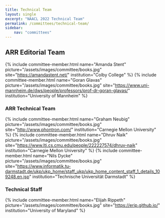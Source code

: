 ```yaml
---
title: Technical Team
layout: single
excerpt: "NAACL 2022 Technical Team"
permalink: /committees/technical-team/
sidebar:
    nav: "committees"
---
```


## ARR Editorial Team

{% include committee-member.html
   name="Amanda Stent"
   picture="/assets/images/committee/books.jpg"
   site="https://amandastent.net/"
   institution="Colby College"
%}
{% include committee-member.html
   name="Goran Glavas"
   picture="/assets/images/committee/books.jpg"
   site="https://www.uni-mannheim.de/dws/people/professors/prof-dr-goran-glavas/"
   institution="University of Mannheim"
%}

### ARR Technical Team

{% include committee-member.html
   name="Graham Neubig"
   picture="/assets/images/committee/books.jpg"
   site="http://www.phontron.com/"
   institution="Carnegie Mellon University"
%}
{% include committee-member.html
   name="Dhruv Naik"
   picture="/assets/images/committee/books.jpg"
   site="https://www.lti.cs.cmu.edu/people/222227574/dhruv-naik"
   institution="Carnegie Mellon University"
%}
{% include committee-member.html
   name="Nils Dycke"
   picture="/assets/images/committee/books.jpg"
   site="https://www.informatik.tu-darmstadt.de/ukp/ukp_home/staff_ukp/ukp_home_content_staff_1_details_109248.en.jsp"
   institution="Technische Universität Darmstadt"
%}

### Technical Staff

{% include committee-member.html
   name="Elijah Rippeth"
   picture="/assets/images/committee/books.jpg"
   site="https://erip.github.io/"
   institution="University of Maryland"
%}

